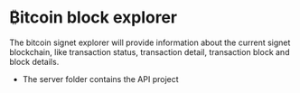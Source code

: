 # ₿itcoin block explorer
  The bitcoin signet explorer will provide information about the current signet blockchain, like transaction status, transaction detail, transaction block and block details.

- The server folder contains the API project
 